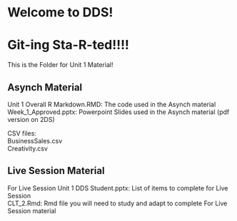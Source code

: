 # Welcome to DDS!

# Git-ing Sta-R-ted!!!!  
This is the Folder for Unit 1 Material!

## Asynch Material
Unit 1 Overall R Markdown.RMD: The code used in the Asynch material  
Week_1_Approved.pptx: Powerpoint Slides used in the Asynch material (pdf version on 2DS)  

CSV files:  
BusinessSales.csv  
Creativity.csv  

## Live Session Material
For Live Session Unit 1 DDS Student.pptx: List of items to complete for Live Session  
CLT_2.Rmd: Rmd file you will need to study and adapt to complete For Live Session material  

